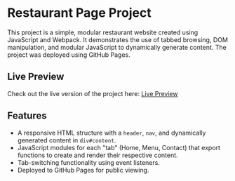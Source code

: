 # Restaurant Page Project

This project is a simple, modular restaurant website created using JavaScript and Webpack. It demonstrates the use of tabbed browsing, DOM manipulation, and modular JavaScript to dynamically generate content. The project was deployed using GitHub Pages.



## Live Preview

Check out the live version of the project here:  [Live Preview](https://pdlif.github.io/restaurant-page-TOP/#)



## Features

- A responsive HTML structure with a `header`, `nav`, and dynamically generated content in `div#content`.
- JavaScript modules for each "tab" (Home, Menu, Contact) that export functions to create and render their respective content.
- Tab-switching functionality using event listeners.
- Deployed to GitHub Pages for public viewing.
